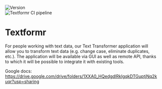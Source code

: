 ![Version](https://img.shields.io/badge/version-1.0-blue.svg) \
![Textformr CI pipeline](https://github.com/Dmytro-Romaniv/Textformr/actions/workflows/maven.yml/badge.svg)

# Textformr
For people working with text data, our Text Transformer application will allow you to transform text data (e.g. change case, eliminate duplicates, etc.). The application will be available via GUI as well as remote API, thanks to which it will be possible to integrate it with existing tools.

Google docs: https://drive.google.com/drive/folders/1XXA0_HQedgdlRkIgqkDTGuptjNq2kuqr?usp=sharing
